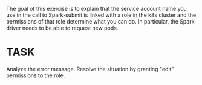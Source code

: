 The goal of this exercise is to explain that the service account name
you use in the call to Spark-submit is linked with a role in the k8s
cluster and the permissions of that role determine what you can do. In
particular, the Spark driver needs to be able to request new pods.

TASK
====

Analyze the error message. Resolve the situation by granting "edit" permissions to the role.
